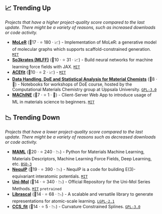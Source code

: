 ## 📈 Trending Up

_Projects that have a higher project-quality score compared to the last update. There might be a variety of reasons, such as increased downloads or code activity._

- <b><a href="https://github.com/microsoft/molecule-generation">MoLeR</a></b> (🥇17 ·  ⭐ 180 · 📈) - Implementation of MoLeR: a generative model of molecular graphs which supports scaffold-constrained generation. <code><a href="http://bit.ly/34MBwT8">MIT</a></code>
- <b><a href="https://github.com/thorben-frank/mlff">So3krates (MLFF)</a></b> (🥈10 ·  ⭐ 31 · 📈) - Build neural networks for machine learning force fields with JAX. <code><a href="http://bit.ly/34MBwT8">MIT</a></code>
- <b><a href="https://github.com/ACEsuit/ACEfit.jl">ACEfit</a></b> (🥈10 ·  ⭐ 2 · 📈) -  <code><a href="http://bit.ly/34MBwT8">MIT</a></code> <code><img src="https://github.com/JuDFTteam/best-of-atomistic-machine-learning/blob/e143de7faaa0dff3bc6a2c9fbaa46d209e56cb5e/config/images/julia.ico" style="display:inline;" width="13" height="13"></code>
- <b><a href="https://github.com/Teoroo-CMC/DoE_Course_Material">Data Handling, DoE and Statistical Analysis for Material Chemists</a></b> (🥈8 · 🐣) - Notebooks for workshops of DoE course, hosted by the Computational Materials Chemistry group at Uppsala University. <code><a href="http://bit.ly/2M0xdwT">GPL-3.0</a></code>
- <b><a href="https://github.com/aimat-lab/MAChINE">MAChINE</a></b> (🥉7 ·  ⭐ 1 · 🐣) - Client-Server Web App to introduce usage of ML in materials science to beginners. <code><a href="http://bit.ly/34MBwT8">MIT</a></code>

## 📉 Trending Down

_Projects that have a lower project-quality score compared to the last update. There might be a variety of reasons such as decreased downloads or code activity._

- <b><a href="https://github.com/materialsvirtuallab/maml">MAML</a></b> (🥈20 ·  ⭐ 240 · 📉) - Python for Materials Machine Learning, Materials Descriptors, Machine Learning Force Fields, Deep Learning, etc. <code><a href="http://bit.ly/3aKzpTv">BSD-3</a></code>
- <b><a href="https://github.com/mir-group/nequip">NequIP</a></b> (🥇19 ·  ⭐ 390 · 📉) - NequIP is a code for building E(3)-equivariant interatomic potentials. <code><a href="http://bit.ly/34MBwT8">MIT</a></code>
- <b><a href="https://github.com/dptech-corp/Uni-Mol">Uni-Mol</a></b> (🥈14 ·  ⭐ 340 · 📉) - Official Repository for the Uni-Mol Series Methods. <code><a href="http://bit.ly/34MBwT8">MIT</a></code> <code>pretrained</code>
- <b><a href="https://github.com/lab-cosmo/librascal">Librascal</a></b> (🥇14 ·  ⭐ 68 · 📉) - A scalable and versatile library to generate representations for atomic-scale learning. <code><a href="https://tldrlegal.com/search?q=LGPL-2.1">LGPL-2.1</a></code>
- <b><a href="https://github.com/Teoroo-CMC/CCS">CCS_fit</a></b> (🥈14 ·  ⭐ 5 · 📉) - Curvature Constrained Splines. <code><a href="http://bit.ly/2M0xdwT">GPL-3.0</a></code>

